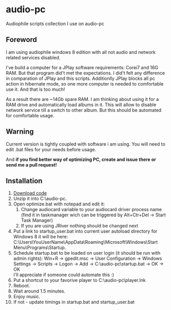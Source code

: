 audio-pc
========

Audiophile scripts collection I use on audio-pc

Foreword
--------

I am using audiophile windows 8 edition with all not audio and network
related services disabled.

I've build a computer for a JPlay software requirements: Corei7 and
16G RAM. But that program did't met the expectations. I did't felt any
difference in comparation of JPlay and this scripts. Additionlly JPlay
blocks all pc action in hibernate mode, so one more computer is needed
to comfortable use it. And that is too much!

As a result there are ~14Gb spare RAM. I am thinking about using it
for a RAM drive and automatically load albums in it. This will allow
to disable network service till a switch to other album. But this
should be automated for comfortable usage.

Warning
-------

Current version is tightly coupled with software i am using. You will
need to edit .bat files for your needs before usage.

And **if you find better way of optimizing PC, create and issue there
or send me a pull request!**

Installation
------------

1. [Download code](https://github.com/AlexParamonov/audio-pc/archive/master.zip)
1. Unzip it into C:\audio-pc.
1. Open optimize.bat with notepad and edit it:
    1. Change audiocard variable to your audiocard driver process name (find it in taskmanager wich can be triggered by Alt+Ctr+Del -> Start Task Manager)
    1. If you are using JRiver nothing should be changed next
1. Put a link to startup_user.bat into current user autoload directory
  for Windows 8 it will be here: C:\Users\YouUserName\AppData\Roaming\Microsoft\Windows\Start Menu\Programs\Startup.
1. Schedule startup.bat to be loaded on user login (it should be run with admin rights):
  Win+R -> gpedit.msc -> User Configuration -> Windows Settings -> Scripts -> Logon -> Add -> C:\audio-pc\startup.bat -> OK -> OK  
  I'll appreciate if someone could automate this :)
1. Put a shortcut to your favorive player to C:\audio-pc\player.lnk
1. Reboot.
1. Wait around 1.5 minutes.
1. Enjoy music.
1. If not - update timings in startup.bat and startup_user.bat
